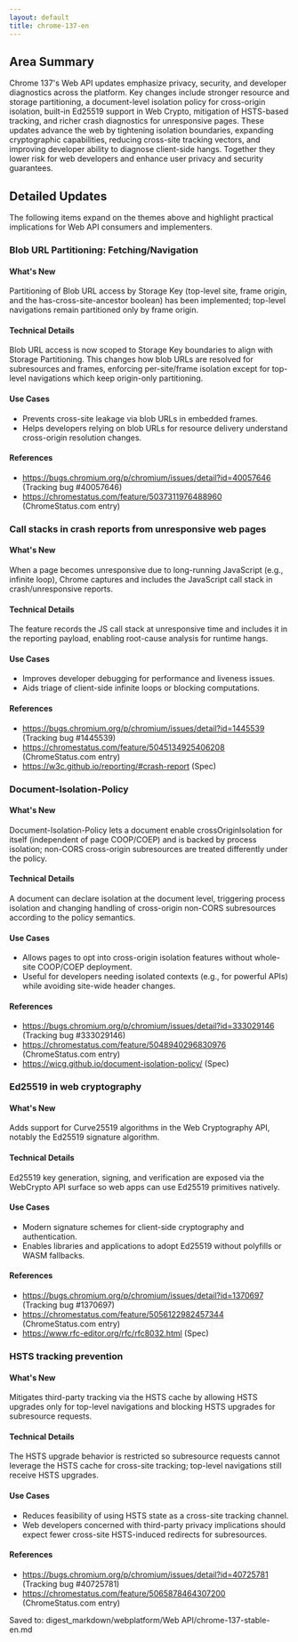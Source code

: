 ```yaml
---
layout: default
title: chrome-137-en
---
```


## Area Summary

Chrome 137's Web API updates emphasize privacy, security, and developer diagnostics across the platform. Key changes include stronger resource and storage partitioning, a document-level isolation policy for cross-origin isolation, built-in Ed25519 support in Web Crypto, mitigation of HSTS-based tracking, and richer crash diagnostics for unresponsive pages. These updates advance the web by tightening isolation boundaries, expanding cryptographic capabilities, reducing cross-site tracking vectors, and improving developer ability to diagnose client-side hangs. Together they lower risk for web developers and enhance user privacy and security guarantees.

## Detailed Updates

The following items expand on the themes above and highlight practical implications for Web API consumers and implementers.

### Blob URL Partitioning: Fetching/Navigation

#### What's New
Partitioning of Blob URL access by Storage Key (top-level site, frame origin, and the has-cross-site-ancestor boolean) has been implemented; top-level navigations remain partitioned only by frame origin.

#### Technical Details
Blob URL access is now scoped to Storage Key boundaries to align with Storage Partitioning. This changes how blob URLs are resolved for subresources and frames, enforcing per-site/frame isolation except for top-level navigations which keep origin-only partitioning.

#### Use Cases
- Prevents cross-site leakage via blob URLs in embedded frames.
- Helps developers relying on blob URLs for resource delivery understand cross-origin resolution changes.

#### References
- https://bugs.chromium.org/p/chromium/issues/detail?id=40057646 (Tracking bug #40057646)
- https://chromestatus.com/feature/5037311976488960 (ChromeStatus.com entry)

### Call stacks in crash reports from unresponsive web pages

#### What's New
When a page becomes unresponsive due to long-running JavaScript (e.g., infinite loop), Chrome captures and includes the JavaScript call stack in crash/unresponsive reports.

#### Technical Details
The feature records the JS call stack at unresponsive time and includes it in the reporting payload, enabling root-cause analysis for runtime hangs.

#### Use Cases
- Improves developer debugging for performance and liveness issues.
- Aids triage of client-side infinite loops or blocking computations.

#### References
- https://bugs.chromium.org/p/chromium/issues/detail?id=1445539 (Tracking bug #1445539)
- https://chromestatus.com/feature/5045134925406208 (ChromeStatus.com entry)
- https://w3c.github.io/reporting/#crash-report (Spec)

### Document-Isolation-Policy

#### What's New
Document-Isolation-Policy lets a document enable crossOriginIsolation for itself (independent of page COOP/COEP) and is backed by process isolation; non-CORS cross-origin subresources are treated differently under the policy.

#### Technical Details
A document can declare isolation at the document level, triggering process isolation and changing handling of cross-origin non-CORS subresources according to the policy semantics.

#### Use Cases
- Allows pages to opt into cross-origin isolation features without whole-site COOP/COEP deployment.
- Useful for developers needing isolated contexts (e.g., for powerful APIs) while avoiding site-wide header changes.

#### References
- https://bugs.chromium.org/p/chromium/issues/detail?id=333029146 (Tracking bug #333029146)
- https://chromestatus.com/feature/5048940296830976 (ChromeStatus.com entry)
- https://wicg.github.io/document-isolation-policy/ (Spec)

### Ed25519 in web cryptography

#### What's New
Adds support for Curve25519 algorithms in the Web Cryptography API, notably the Ed25519 signature algorithm.

#### Technical Details
Ed25519 key generation, signing, and verification are exposed via the WebCrypto API surface so web apps can use Ed25519 primitives natively.

#### Use Cases
- Modern signature schemes for client-side cryptography and authentication.
- Enables libraries and applications to adopt Ed25519 without polyfills or WASM fallbacks.

#### References
- https://bugs.chromium.org/p/chromium/issues/detail?id=1370697 (Tracking bug #1370697)
- https://chromestatus.com/feature/5056122982457344 (ChromeStatus.com entry)
- https://www.rfc-editor.org/rfc/rfc8032.html (Spec)

### HSTS tracking prevention

#### What's New
Mitigates third-party tracking via the HSTS cache by allowing HSTS upgrades only for top-level navigations and blocking HSTS upgrades for subresource requests.

#### Technical Details
The HSTS upgrade behavior is restricted so subresource requests cannot leverage the HSTS cache for cross-site tracking; top-level navigations still receive HSTS upgrades.

#### Use Cases
- Reduces feasibility of using HSTS state as a cross-site tracking channel.
- Web developers concerned with third-party privacy implications should expect fewer cross-site HSTS-induced redirects for subresources.

#### References
- https://bugs.chromium.org/p/chromium/issues/detail?id=40725781 (Tracking bug #40725781)
- https://chromestatus.com/feature/5065878464307200 (ChromeStatus.com entry)

Saved to: digest_markdown/webplatform/Web API/chrome-137-stable-en.md

